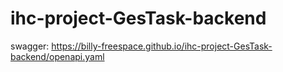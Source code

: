 # ihc-project-GesTask-backend

swagger: https://billy-freespace.github.io/ihc-project-GesTask-backend/openapi.yaml
